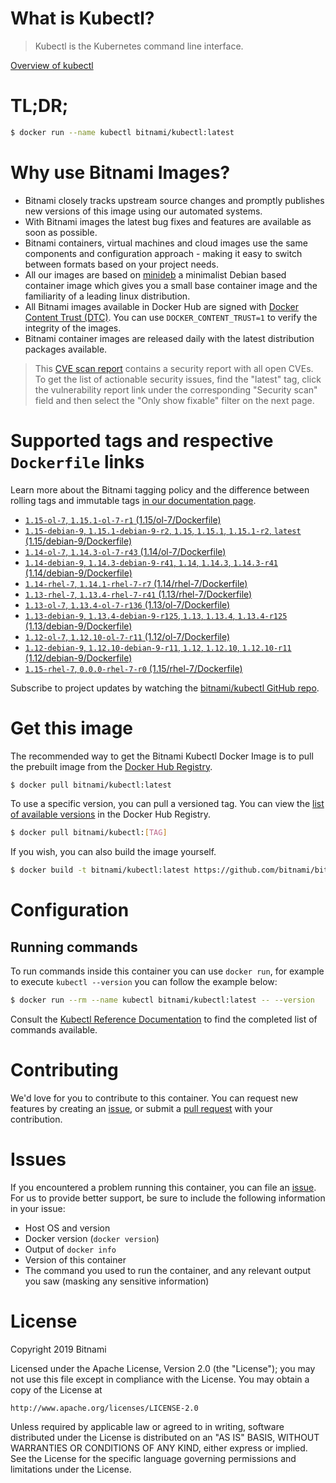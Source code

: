 
# What is Kubectl?

> Kubectl is the Kubernetes command line interface.

[Overview of kubectl](https://kubernetes.io/docs/reference/kubectl/overview/)

# TL;DR;

```bash
$ docker run --name kubectl bitnami/kubectl:latest
```

# Why use Bitnami Images?

* Bitnami closely tracks upstream source changes and promptly publishes new versions of this image using our automated systems.
* With Bitnami images the latest bug fixes and features are available as soon as possible.
* Bitnami containers, virtual machines and cloud images use the same components and configuration approach - making it easy to switch between formats based on your project needs.
* All our images are based on [minideb](https://github.com/bitnami/minideb) a minimalist Debian based container image which gives you a small base container image and the familiarity of a leading linux distribution.
* All Bitnami images available in Docker Hub are signed with [Docker Content Trust (DTC)](https://docs.docker.com/engine/security/trust/content_trust/). You can use `DOCKER_CONTENT_TRUST=1` to verify the integrity of the images.
* Bitnami container images are released daily with the latest distribution packages available.


> This [CVE scan report](https://quay.io/repository/bitnami/kubectl?tab=tags) contains a security report with all open CVEs. To get the list of actionable security issues, find the "latest" tag, click the vulnerability report link under the corresponding "Security scan" field and then select the "Only show fixable" filter on the next page.

# Supported tags and respective `Dockerfile` links

Learn more about the Bitnami tagging policy and the difference between rolling tags and immutable tags [in our documentation page](https://docs.bitnami.com/containers/how-to/understand-rolling-tags-containers/).


* [`1.15-ol-7`, `1.15.1-ol-7-r1` (1.15/ol-7/Dockerfile)](https://github.com/bitnami/bitnami-docker-kubectl/blob/1.15.1-ol-7-r1/1.15/ol-7/Dockerfile)
* [`1.15-debian-9`, `1.15.1-debian-9-r2`, `1.15`, `1.15.1`, `1.15.1-r2`, `latest` (1.15/debian-9/Dockerfile)](https://github.com/bitnami/bitnami-docker-kubectl/blob/1.15.1-debian-9-r2/1.15/debian-9/Dockerfile)
* [`1.14-ol-7`, `1.14.3-ol-7-r43` (1.14/ol-7/Dockerfile)](https://github.com/bitnami/bitnami-docker-kubectl/blob/1.14.3-ol-7-r43/1.14/ol-7/Dockerfile)
* [`1.14-debian-9`, `1.14.3-debian-9-r41`, `1.14`, `1.14.3`, `1.14.3-r41` (1.14/debian-9/Dockerfile)](https://github.com/bitnami/bitnami-docker-kubectl/blob/1.14.3-debian-9-r41/1.14/debian-9/Dockerfile)
* [`1.14-rhel-7`, `1.14.1-rhel-7-r7` (1.14/rhel-7/Dockerfile)](https://github.com/bitnami/bitnami-docker-kubectl/blob/1.14.1-rhel-7-r7/1.14/rhel-7/Dockerfile)
* [`1.13-rhel-7`, `1.13.4-rhel-7-r41` (1.13/rhel-7/Dockerfile)](https://github.com/bitnami/bitnami-docker-kubectl/blob/1.13.4-rhel-7-r41/1.13/rhel-7/Dockerfile)
* [`1.13-ol-7`, `1.13.4-ol-7-r136` (1.13/ol-7/Dockerfile)](https://github.com/bitnami/bitnami-docker-kubectl/blob/1.13.4-ol-7-r136/1.13/ol-7/Dockerfile)
* [`1.13-debian-9`, `1.13.4-debian-9-r125`, `1.13`, `1.13.4`, `1.13.4-r125` (1.13/debian-9/Dockerfile)](https://github.com/bitnami/bitnami-docker-kubectl/blob/1.13.4-debian-9-r125/1.13/debian-9/Dockerfile)
* [`1.12-ol-7`, `1.12.10-ol-7-r11` (1.12/ol-7/Dockerfile)](https://github.com/bitnami/bitnami-docker-kubectl/blob/1.12.10-ol-7-r11/1.12/ol-7/Dockerfile)
* [`1.12-debian-9`, `1.12.10-debian-9-r11`, `1.12`, `1.12.10`, `1.12.10-r11` (1.12/debian-9/Dockerfile)](https://github.com/bitnami/bitnami-docker-kubectl/blob/1.12.10-debian-9-r11/1.12/debian-9/Dockerfile)
* [`1.15-rhel-7`, `0.0.0-rhel-7-r0` (1.15/rhel-7/Dockerfile)](https://github.com/bitnami/bitnami-docker-kubectl/blob/0.0.0-rhel-7-r0/1.15/rhel-7/Dockerfile)

Subscribe to project updates by watching the [bitnami/kubectl GitHub repo](https://github.com/bitnami/bitnami-docker-kubectl).

# Get this image

The recommended way to get the Bitnami Kubectl Docker Image is to pull the prebuilt image from the [Docker Hub Registry](https://hub.docker.com/r/bitnami/kubectl).

```bash
$ docker pull bitnami/kubectl:latest
```

To use a specific version, you can pull a versioned tag. You can view the [list of available versions](https://hub.docker.com/r/bitnami/kubectl/tags/) in the Docker Hub Registry.

```bash
$ docker pull bitnami/kubectl:[TAG]
```

If you wish, you can also build the image yourself.

```bash
$ docker build -t bitnami/kubectl:latest https://github.com/bitnami/bitnami-docker-kubectl.git
```

# Configuration

## Running commands

To run commands inside this container you can use `docker run`, for example to execute `kubectl --version` you can follow the example below:

```bash
$ docker run --rm --name kubectl bitnami/kubectl:latest -- --version
```

Consult the [Kubectl Reference Documentation](https://kubernetes.io/docs/reference/generated/kubectl/kubectl-commands) to find the completed list of commands available.

# Contributing

We'd love for you to contribute to this container. You can request new features by creating an [issue](https://github.com/bitnami/bitnami-docker-kubectl/issues), or submit a [pull request](https://github.com/bitnami/bitnami-docker-kubectl/pulls) with your contribution.

# Issues

If you encountered a problem running this container, you can file an [issue](https://github.com/bitnami/bitnami-docker-kubectl/issues). For us to provide better support, be sure to include the following information in your issue:

- Host OS and version
- Docker version (`docker version`)
- Output of `docker info`
- Version of this container
- The command you used to run the container, and any relevant output you saw (masking any sensitive information)

# License

Copyright 2019 Bitnami

Licensed under the Apache License, Version 2.0 (the "License");
you may not use this file except in compliance with the License.
You may obtain a copy of the License at

    http://www.apache.org/licenses/LICENSE-2.0

Unless required by applicable law or agreed to in writing, software
distributed under the License is distributed on an "AS IS" BASIS,
WITHOUT WARRANTIES OR CONDITIONS OF ANY KIND, either express or implied.
See the License for the specific language governing permissions and
limitations under the License.
